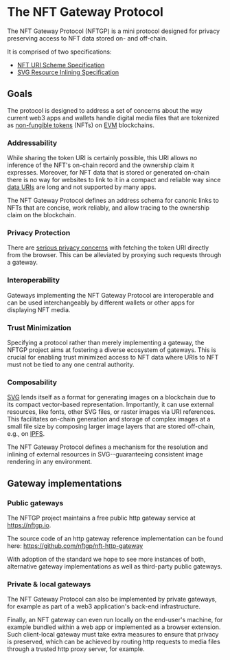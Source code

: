 # The NFT Gateway Protocol

The NFT Gateway Protocol (NFTGP) is a mini protocol designed for privacy preserving access to NFT data stored on- and off-chain.

It is comprised of two specifications:

- [NFT URI Scheme Specification](./NFT_URI_SCHEME.md)
- [SVG Resource Inlining Specification](./SVG_RESOURCE_INLINING.md)

## Goals

The protocol is designed to address a set of concerns about the way current web3 apps and wallets handle digital media files that are tokenized as [non-fungible tokens](https://eips.ethereum.org/EIPS/eip-721) (NFTs) on [EVM](https://ethereum.org/en/developers/docs/evm/) blockchains.

### Addressability

While sharing the token URI is certainly possible, this URI allows no inference of the NFT's on-chain record and the ownership claim it expresses.
Moreover, for NFT data that is stored or generated on-chain there is no way for websites to link to it in a compact and reliable way since [data URIs](https://en.wikipedia.org/wiki/Data_URI_scheme) are long and not supported by many apps.

The NFT Gateway Protocol defines an address schema for canonic links to NFTs that are concise, work reliably, and allow tracing to the ownership claim on the blockchain.

### Privacy Protection

There are [serious privacy concerns](https://medium.com/@alxlpsc/critical-privacy-vulnerability-getting-exposed-by-metamask-693c63c2ce94) with fetching the token URI directly from the browser.
This can be alleviated by proxying such requests through a gateway.

### Interoperability

Gateways implementing the NFT Gateway Protocol are interoperable and can be used interchangeably by different wallets or other apps for displaying NFT media.

### Trust Minimization

Specifying a protocol rather than merely implementing a gateway, the NFTGP project aims at fostering a diverse ecosystem of gateways.
This is crucial for enabling trust minimized access to NFT data where URIs to NFT must not be tied to any one central authority.

### Composability

[SVG](https://www.w3.org/TR/SVG/) lends itself as a format for generating images on a blockchain due to its compact vector-based representation.
Importantly, it can use external resources, like fonts, other SVG files, or raster images via URI references.
This facilitates on-chain generation and storage of complex images at a small file size by composing larger image layers that are stored off-chain, e.g., on [IPFS](https://ipfs.io).

The NFT Gateway Protocol defines a mechanism for the resolution and inlining of external resources in SVG--guaranteeing consistent image rendering in any environment.

## Gateway implementations

### Public gateways

The NFTGP project maintains a free public http gateway service at https://nftgp.io.

The source code of an http gateway reference implementation can be found here:
https://github.com/nftgp/nft-http-gateway

With adoption of the standard we hope to see more instances of both, alternative gateway implementations as well as third-party public gateways.

### Private & local gateways

The NFT Gateway Protocol can also be implemented by private gateways, for example as part of a web3 application's back-end infrastructure.

Finally, an NFT gateway can even run locally on the end-user's machine, for example bundled within a web app or implemented as a browser extension.
Such client-local gateway must take extra measures to ensure that privacy is preserved, which can be achieved by routing http requests to media files through a trusted http proxy server, for example.
